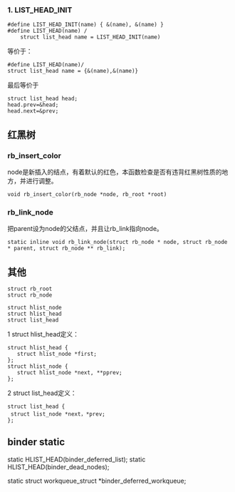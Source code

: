 
### 1. LIST_HEAD_INIT
 
	#define LIST_HEAD_INIT(name) { &(name), &(name) }
	#define LIST_HEAD(name) /
	    struct list_head name = LIST_HEAD_INIT(name)

等价于：

	#define LIST_HEAD(name)/
	struct list_head name = {&(name),&(name)}

最后等价于

	struct list_head head;
	head.prev=&head;
	head.next=&prev;

## 红黑树

### rb_insert_color
node是新插入的结点，有着默认的红色，本函数检查是否有违背红黑树性质的地方，并进行调整。

	void rb_insert_color(rb_node *node, rb_root *root)

### rb_link_node


把parent设为node的父结点，并且让rb_link指向node。

	static inline void rb_link_node(struct rb_node * node, struct rb_node * parent, struct rb_node ** rb_link);

## 其他

	struct rb_root 
	struct rb_node

	struct hlist_node
	struct hlist_head
	struct list_head 


1 struct hlist_head定义： 

	struct hlist_head {
	   struct hlist_node *first;
	};
	struct hlist_node {
	   struct hlist_node *next, **pprev;
	};

2 struct list_head定义：

	struct list_head {
	 struct list_node *next，*prev;
	};


## binder static

static HLIST_HEAD(binder_deferred_list);
static HLIST_HEAD(binder_dead_nodes);


static struct workqueue_struct *binder_deferred_workqueue;